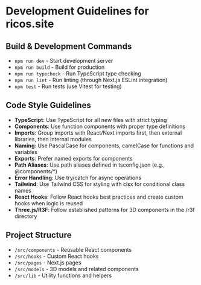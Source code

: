 # Development Guidelines for ricos.site

## Build & Development Commands
- `npm run dev` - Start development server
- `npm run build` - Build for production
- `npm run typecheck` - Run TypeScript type checking
- `npm run lint` - Run linting (through Next.js ESLint integration)
- `npm test` - Run tests (use Vitest for testing)

## Code Style Guidelines
- **TypeScript**: Use TypeScript for all new files with strict typing
- **Components**: Use function components with proper type definitions
- **Imports**: Group imports with React/Next imports first, then external libraries, then internal modules
- **Naming**: Use PascalCase for components, camelCase for functions and variables
- **Exports**: Prefer named exports for components
- **Path Aliases**: Use path aliases defined in tsconfig.json (e.g., @components/*)
- **Error Handling**: Use try/catch for async operations
- **Tailwind**: Use Tailwind CSS for styling with clsx for conditional class names
- **React Hooks**: Follow React hooks best practices and create custom hooks when logic is reused
- **Three.js/R3F**: Follow established patterns for 3D components in the /r3f directory

## Project Structure
- `/src/components` - Reusable React components
- `/src/hooks` - Custom React hooks
- `/src/pages` - Next.js pages
- `/src/models` - 3D models and related components
- `/src/lib` - Utility functions and helpers